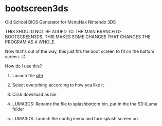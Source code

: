# bootscreen3ds
Old School BIOS Generator for MenuHax Nintendo 3DS

THIS SHOULD NOT BE ADDED TO THE MAIN BRANCH OF BOOTSCREEN3DS, THIS MAKES SOME CHANGES THAT CHANGES THE PROGRAM AS A WHOLE.

Now that's out of the way, this just fits the boot screen to fit on the bottom screen. :D

How do I use this?

1. Launch the [site](https://Zmxhawrhbg.github.io/bootscreen3ds)

2. Select everything according to how you like it

3. Click download as bin

4. LUMA3DS: Rename the file to splashbottom.bin, put in the the SD:\Luma folder

5. LUMA3DS: Launch the config menu and turn splash screen on
